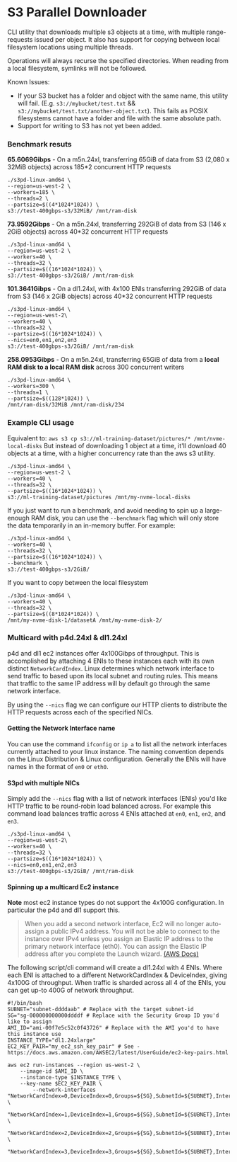 # S3 Parallel Downloader

CLI utility that downloads multiple s3 objects at a time, with multiple range-requests issued per object.
It also has support for copying between local filesystem locations using multiple threads.

Operations will always recurse the specified directories. When reading from a local filesystem, symlinks will not be followed.

Known Issues:
- If your S3 bucket has a folder and object with the same name, this utility will fail. (E.g. `s3://mybucket/test.txt` && `s3://mybucket/test.txt/another-object.txt`). This fails as POSIX filesystems cannot have a folder and file with the same absolute path.
- Support for writing to S3 has not yet been added.

### Benchmark resuts

**65.6069Gibps** - On a m5n.24xl, transferring 65GiB of data from S3 (2,080 x 32MiB objects) across 185*2 concurrent HTTP requests
```
./s3pd-linux-amd64 \
--region=us-west-2 \
--workers=185 \
--threads=2 \
--partsize=$((4*1024*1024)) \
s3://test-400gbps-s3/32MiB/ /mnt/ram-disk
```

**73.9592Gibps** - On a m5n.24xl, transferring 292GiB of data from S3 (146 x 2GiB objects) across 40*32 concurrent HTTP requests
```
./s3pd-linux-amd64 \
--region=us-west-2 \
--workers=40 \
--threads=32 \
--partsize=$((16*1024*1024)) \
s3://test-400gbps-s3/2GiB/ /mnt/ram-disk
```

**101.3641Gibps** - On a dl1.24xl, with 4x100 ENIs transferring 292GiB of data from S3 (146 x 2GiB objects) across 40*32 concurrent HTTP requests
```
./s3pd-linux-amd64 \
--region=us-west-2\
--workers=40 \
--threads=32 \
--partsize=$((16*1024*1024)) \
--nics=en0,en1,en2,en3
s3://test-400gbps-s3/2GiB/ /mnt/ram-disk
```

**258.0953Gibps** - On a m5n.24xl, transferring 65GiB of data from a **local RAM disk to a local RAM disk** across 300 concurrent writers
```
./s3pd-linux-amd64 \
--workers=300 \
--threads=1 \
--partsize=$((128*1024)) \
/mnt/ram-disk/32MiB /mnt/ram-disk/234
```


### Example CLI usage
Equivalent to: `aws s3 cp s3://ml-training-dataset/pictures/* /mnt/nvme-local-disks`
But instead of downloading 1 object at a time, it'll download 40 objects at a time, with a higher concurrency rate than the aws s3 utility.

```
./s3pd-linux-amd64 \
--region=us-west-2 \
--workers=40 \
--threads=32 \
--partsize=$((16*1024*1024)) \
s3://ml-training-dataset/pictures /mnt/my-nvme-local-disks
```

If you just want to run a benchmark, and avoid needing to spin up a large-enough RAM disk, you can use the `--benchmark` flag which will only store the data temporarily in an in-memory buffer. For example:
```
./s3pd-linux-amd64 \
--workers=40 \
--threads=32 \
--partsize=$((16*1024*1024)) \
--benchmark \
s3://test-400gbps-s3/2GiB/
```

If you want to copy between the local filesystem 
```
./s3pd-linux-amd64 \
--workers=40 \
--threads=32 \
--partsize=$((8*1024*1024)) \
/mnt/my-nvme-disk-1/datasetA /mnt/my-nvme-disk-2/
```

### Multicard with p4d.24xl & dl1.24xl
p4d and dl1 ec2 instances offer 4x100Gibps of throughput. This is accomplished by attaching 4 ENIs 
to these instances each with its own distinct `NetworkCardIndex`. Linux determines which network interface 
to send traffic to based upon its local subnet and routing rules. This means that traffic to the same IP 
address will by default go through the same network interface.

By using the `--nics` flag we can configure our HTTP clients to distribute the HTTP requests across each of the specified NICs. 

#### Getting the Network Interface name

You can use the command `ifconfig` or `ip a` to list all the network interfaces currently attached to your linux instance. 
The naming convention depends on the Linux Distribution & Linux configuration. Generally the ENIs will have names
in the format of `en0` or `eth0`.

#### S3pd with multiple NICs

Simply add the `--nics` flag with a list of network interfaces (ENIs) you'd like HTTP traffic to be round-robin load balanced across.
For example this command load balances traffic across 4 ENIs attached at `en0`, `en1`, `en2`, and `en3`.

```
./s3pd-linux-amd64 \
--region=us-west-2\
--workers=40 \
--threads=32 \
--partsize=$((16*1024*1024)) \
--nics=en0,en1,en2,en3
s3://test-400gbps-s3/2GiB/ /mnt/ram-disk
```

#### Spinning up a multicard Ec2 instance 
**Note** most ec2 instance types do not support the 4x100G configuration.
In particular the p4d and dl1 support this.

> When you add a second network interface, Ec2 will no longer auto-assign a public IPv4 address.
You will not be able to connect to the instance over IPv4 unless you assign an Elastic IP address to the primary
network interface (eth0). You can assign the Elastic IP address after you complete the Launch wizard.
[(AWS Docs)](https://docs.aws.amazon.com/AWSEC2/latest/UserGuide/MultipleIP.html#assignIP-launch)


The following script/cli command will create a dl1.24xl with 4 ENIs. Where each
ENI is attached to a different NetworkCardIndex & DeviceIndex, giving 4x100G of throughput.
When traffic is sharded across all 4 of the ENIs, you can get up-to 400G of network throughput.

```
#!/bin/bash
SUBNET="subnet-ddddaab" # Replace with the target subnet-id
SG="sg-000000000000ddddf # Replace with the Security Group ID you'd like to assign
AMI_ID="ami-00f7e5c52c0f43726" # Replace with the AMI you'd to have this instance use
INSTANCE_TYPE="dl1.24xlarge"
EC2_KEY_PAIR="my_ec2_ssh_key_pair" # See - https://docs.aws.amazon.com/AWSEC2/latest/UserGuide/ec2-key-pairs.html

aws ec2 run-instances --region us-west-2 \
	--image-id $AMI_ID \
	--instance-type $INSTANCE_TYPE \
	--key-name $EC2_KEY_PAIR \
        --network-interfaces "NetworkCardIndex=0,DeviceIndex=0,Groups=${SG},SubnetId=${SUBNET},InterfaceType=efa" \
                             "NetworkCardIndex=1,DeviceIndex=1,Groups=${SG},SubnetId=${SUBNET},InterfaceType=efa" \
                             "NetworkCardIndex=2,DeviceIndex=2,Groups=${SG},SubnetId=${SUBNET},InterfaceType=efa" \
                             "NetworkCardIndex=3,DeviceIndex=3,Groups=${SG},SubnetId=${SUBNET},InterfaceType=efa"
```
